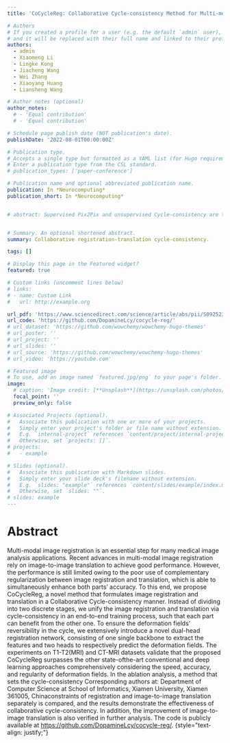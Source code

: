 ```yaml
---
title: 'CoCycleReg: Collaborative Cycle-consistency Method for Multi-modal Medical Image Registration. Neurocomputing'

# Authors
# If you created a profile for a user (e.g. the default `admin` user), write the username (folder name) here
# and it will be replaced with their full name and linked to their profile.
authors:
  - admin
  - Xiaomeng Li
  - Lingke Kong
  - Jiacheng Wang
  - Wei Zhang
  - Xiaoyang Huang
  - Liansheng Wang

# Author notes (optional)
author_notes:
  # - 'Equal contribution'
  # - 'Equal contribution'

# Schedule page publish date (NOT publication's date).
publishDate: '2022-08-01T00:00:00Z'

# Publication type.
# Accepts a single type but formatted as a YAML list (for Hugo requirements).
# Enter a publication type from the CSL standard.
# publication_types: ['paper-conference']

# Publication name and optional abbreviated publication name.
publication: In *Neurocomputing*
publication_short: In *Neurocomputing*


# abstract: Supervised Pix2Pix and unsupervised Cycle-consistency are two modes that dominate the field of medical image-to-image translation. However, neither modes are ideal. The Pix2Pix mode has excellent performance. But it requires paired and well pixel-wise aligned images, which may not always be achievable due to respiratory motion or anatomy change between times that paired images are acquired. The Cycle-consistency mode is less stringent with training data and works well on unpaired or misaligned images. But its performance may not be optimal. In order to break the dilemma of the existing modes, we propose a new unsupervised mode called RegGAN for medical image-to-image translation. It is based on the theory of "loss-correction". In RegGAN, the misaligned target images are considered as noisy labelsaand the generator is trained with an additional registration network to fit the misaligned noise distribution adaptively.The goal is to search for the common optimal solution to both image-to-image translation and registration tasks. We incorporated RegGAN into a few state-of-the-art image-to-image translation methods and demonstrated that RegGAN could be easily combined with these methods to improve their performances. Such as a simple CycleGAN in our mode surpasses latest NICEGAN even though using less network parameters. Based on our results, RegGAN outperformed both Pix2Pix on aligned data and Cycle-consistency on misaligned or unpaired data. RegGAN is insensitive to noises which makes it a better choice for a wide range of scenarios, especially for medical image-to-image translation tasks in which well pixel-wise aligned data are not available. Code and data used in this study can be found at https://github.com/Kid-Liet/Reg-GAN.


# Summary. An optional shortened abstract.
summary: Collaborative registration-translation cycle-consistency.

tags: []

# Display this page in the Featured widget?
featured: true

# Custom links (uncomment lines below)
# links:
# - name: Custom Link
#   url: http://example.org

url_pdf: 'https://www.sciencedirect.com/science/article/abs/pii/S0925231222006993'
url_code: 'https://github.com/DopamineLcy/cocycle-reg/'
# url_dataset: 'https://github.com/wowchemy/wowchemy-hugo-themes'
# url_poster: ''
# url_project: ''
# url_slides: ''
# url_source: 'https://github.com/wowchemy/wowchemy-hugo-themes'
# url_video: 'https://youtube.com'

# Featured image
# To use, add an image named `featured.jpg/png` to your page's folder.
image:
  # caption: 'Image credit: [**Unsplash**](https://unsplash.com/photos/pLCdAaMFLTE)'
  focal_point: ''
  preview_only: false

# Associated Projects (optional).
#   Associate this publication with one or more of your projects.
#   Simply enter your project's folder or file name without extension.
#   E.g. `internal-project` references `content/project/internal-project/index.md`.
#   Otherwise, set `projects: []`.
# projects:
#   - example

# Slides (optional).
#   Associate this publication with Markdown slides.
#   Simply enter your slide deck's filename without extension.
#   E.g. `slides: "example"` references `content/slides/example/index.md`.
#   Otherwise, set `slides: ""`.
# slides: example
---
```


<!-- {{% callout note %}}
Click the _Cite_ button above to demo the feature to enable visitors to import publication metadata into their reference management software.
{{% /callout %}}

{{% callout note %}}
Create your slides in Markdown - click the _Slides_ button to check out the example.
{{% /callout %}} -->

<!-- Add the publication's **full text** or **supplementary notes** here. You can use rich formatting such as including [code, math, and images](https://wowchemy.com/docs/content/writing-markdown-latex/). -->

# Abstract
Multi-modal image registration is an essential step for many medical image analysis applications. Recent advances in multi-modal image registration rely on image-to-image translation to achieve good performance. However, the performance is still limited owing to the poor use of complementary regularization between image registration and translation, which is able to simultaneously enhance both parts’ accuracy. To this end, we propose CoCycleReg, a novel method that formulates image registration and translation in a Collaborative Cycle-consistency manner. Instead of dividing into two discrete stages, we unify the image registration and translation via cycle-consistency in an end-to-end training process, such that each part can benefit from the other one. To ensure the deformation fields’ reversibility in the cycle, we extensively introduce a novel dual-head registration network, consisting of one single backbone to extract the features and two heads to respectively predict the deformation fields. The experiments on T1-T2(MRI) and CT-MRI datasets validate that the proposed CoCycleReg surpasses the other state-ofthe-art conventional and deep learning approaches comprehensively considering the speed, accuracy, and regularity of deformation fields. In the ablation analysis, a method that sets the cycle-consistency Corresponding authors at: Department of Computer Science at School of Informatics, Xiamen University, Xiamen 361005, Chinaconstraints of registration and image-to-image translation separately is compared, and the results demonstrate the effectiveness of collaborative cycle-consistency. In addition, the improvement of image-to-image translation is also verified in further analysis. The code is publicly available at https://github.com/DopamineLcy/cocycle-reg/.
{style="text-align: justify;"}
